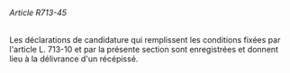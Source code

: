 ###### Article R713-45

Les déclarations de candidature qui remplissent les conditions fixées par l'article L. 713-10 et par la présente section sont enregistrées et donnent lieu à la délivrance d'un récépissé.


